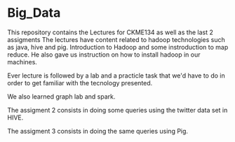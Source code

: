 # Big_Data
This repository contains the Lectures for CKME134 as well as the last 2 assigments
The lectures have content related to hadoop technologies such as java, hive and pig. Introduction to Hadoop and some instroduction 
to map reduce. He also gave us instruction on how to install hadoop in our machines.

Ever lecture is followed by a lab and a practicle task that we'd have to do in order to get familiar with the tecnology presented.

We also learned graph lab and spark.

The assigment 2 consists in doing some queries using the twitter data set in HIVE.

The assigment 3 consists in doing the same queries using Pig.


